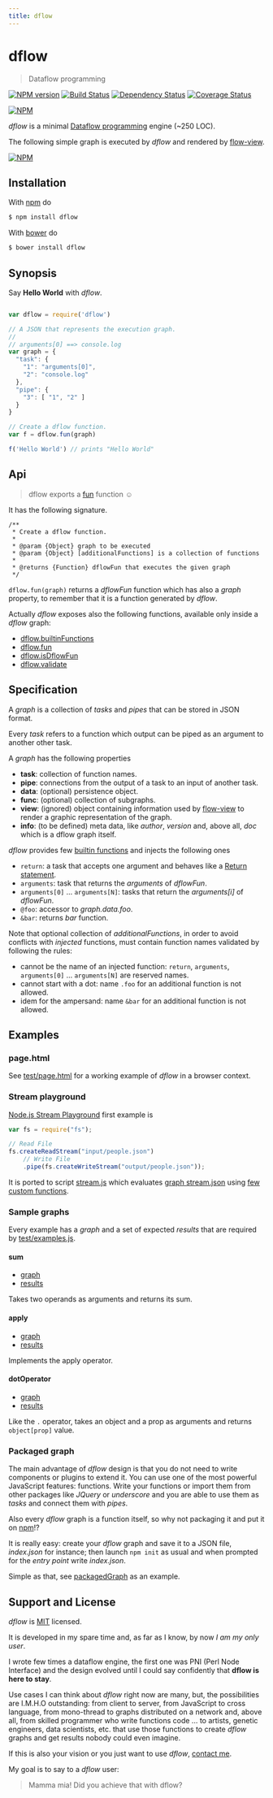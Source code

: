 ```yaml
---
title: dflow
---
```

# dflow

> Dataflow programming

[![NPM version](https://badge.fury.io/js/dflow.png)](http://badge.fury.io/js/dflow) [![Build Status](https://travis-ci.org/fibo/dflow.png?branch=master)](https://travis-ci.org/fibo/dflow.png?branch=master) [![Dependency Status](https://gemnasium.com/fibo/dflow.png)](https://gemnasium.com/fibo/dflow) [![Coverage Status](https://coveralls.io/repos/fibo/dflow/badge.svg?branch=master)](https://coveralls.io/r/fibo/dflow?branch=master)

[![NPM](https://nodei.co/npm-dl/dflow.png)](https://nodei.co/npm-dl/dflow/)

*dflow* is a minimal [Dataflow programming](http://en.wikipedia.org/wiki/Dataflow_programming) engine (~250 LOC).

The following simple graph is executed by *dflow* and rendered by [flow-view][1].

[![NPM](http://g14n.info/dflow/examples/hello-world.png)](http://g14n.info/dflow/examples/hello-world.html)

## Installation

With [npm](https://npmjs.org/) do

```bash
$ npm install dflow
```

With [bower](http://bower.io/) do

```bash
$ bower install dflow
```

## Synopsis

Say **Hello World** with *dflow*.

```js

var dflow = require('dflow')

// A JSON that represents the execution graph.
//
// arguments[0] ==> console.log
var graph = {
  "task": {
    "1": "arguments[0]",
    "2": "console.log"
  },
  "pipe": {
    "3": [ "1", "2" ]
  }
}

// Create a dflow function.
var f = dflow.fun(graph)

f('Hello World') // prints "Hello World"

```

## Api

> dflow exports a [fun](https://github.com/fibo/dflow/blob/master/src/fun.js) function ☺

It has the following signature.

```
/**
 * Create a dflow function.
 *
 * @param {Object} graph to be executed
 * @param {Object} [additionalFunctions] is a collection of functions
 *
 * @returns {Function} dflowFun that executes the given graph
 */
```

`dflow.fun(graph)` returns a *dflowFun* function which has also a *graph* property, to remember that it is a function generated by *dflow*.

Actually *dflow* exposes also the following functions, available only inside a *dflow* graph:

  * [dflow.builtinFunctions](https://github.com/fibo/dflow/blob/master/src/builtinFunctions.js)
  * [dflow.fun](https://github.com/fibo/dflow/blob/master/src/fun.js)
  * [dflow.isDflowFun](https://github.com/fibo/dflow/blob/master/src/isDflowFun.js)
  * [dflow.validate](https://github.com/fibo/dflow/blob/master/src/validate.js)

## Specification

A *graph* is a collection of *tasks* and *pipes* that can be stored in JSON format.

Every *task* refers to a function which output can be piped as an argument to another other task.

A *graph* has the following properties

  * **task**: collection of function names.
  * **pipe**: connections from the output of a task to an input of another task.
  * **data**: (optional) persistence object.
  * **func**: (optional) collection of subgraphs.
  * **view**: (ignored) object containing information used by [flow-view][1] to render a graphic representation of the graph.
  * **info**: (to be defined) meta data, like *author*, *version* and, above all, *doc* which is a dflow graph itself.

*dflow* provides few [builtin functions](https://github.com/fibo/dflow/blob/master/src/builtinFunctions.js) and injects the following ones

  * `return`: a task that accepts one argument and behaves like a [Return statement](http://en.wikipedia.org/wiki/Return_statement).
  * `arguments`: task that returns the *arguments* of *dflowFun*.
  * `arguments[0]` ... `arguments[N]`: tasks that return the *arguments[i]* of *dflowFun*.
  * `@foo`: accessor to *graph.data.foo*.
  * `&bar`: returns *bar* function.

Note that optional collection of *additionalFunctions*, in order to avoid conflicts with *injected* functions, must contain function names validated by following the rules:

  * cannot be the name of an injected function: `return`, `arguments`, `arguments[0]` ... `arguments[N]` are reserved names.
  * cannot start with a dot: name `.foo` for an additional function is not allowed.
  * idem for the ampersand: name `&bar` for an additional function is not allowed.

## Examples

### page.html

See [test/page.html](http://g14n.info/dflow/test/page.html) for a working example of *dflow* in a browser context.

### Stream playground

[Node.js Stream Playground](http://ejohn.org/blog/node-js-stream-playground/) first example is

```js
var fs = require("fs");

// Read File
fs.createReadStream("input/people.json")
    // Write File
    .pipe(fs.createWriteStream("output/people.json"));
```

It is ported to script [stream.js](https://github.com/fibo/dflow/blob/master/test/examples/stream-playground/stream.js) which evaluates [graph stream.json](https://github.com/fibo/dflow/blob/master/test/examples/stream-playground/stream.json) using [few custom functions](https://github.com/fibo/dflow/blob/master/test/examples/stream-playground/funcs.js).

### Sample graphs

Every example has a *graph* and a set of expected *results* that are required by [test/examples.js](https://github.com/fibo/dflow/blob/master/test/examples.js).

#### sum

* [graph](https://github.com/fibo/dflow/blob/master/test/examples/graphs/sum.json)
* [results](https://github.com/fibo/dflow/blob/master/test/examples/graphs/sum-results.json)

Takes two operands as arguments and returns its sum.

#### apply

* [graph](https://github.com/fibo/dflow/blob/master/test/examples/graphs/apply.json)
* [results](https://github.com/fibo/dflow/blob/master/test/examples/graphs/apply-results.json)

Implements the apply operator.

#### dotOperator

* [graph](https://github.com/fibo/dflow/blob/master/test/examples/graphs/dotOperator.json)
* [results](https://github.com/fibo/dflow/blob/master/test/examples/graphs/dotOperator-results.json)

Like the `.` operator, takes an object and a prop as arguments and returns `object[prop]` value.

### Packaged graph

The main advantage of *dflow* design is that you do not need to write components or plugins to extend it. You can use one of the most powerful JavaScript features: functions. Write your functions or import them from other packages like *JQuery* or *underscore* and you are able to use them as *tasks* and connect them with *pipes*.

Also every *dflow* graph is a function itself, so why not packaging it and put it on [npm](https://npm.im)!?

It is really easy: create your *dflow* graph and save it to a JSON file, *index.json* for instance; then launch `npm init` as usual and when prompted for the *entry point* write *index.json*.

Simple as that, see [packagedGraph](https://github.com/fibo/dflow/tree/master/test/examples/packagedGraph) as an example.

## Support and License

*dflow* is [MIT](http://g14n.info/mit-license) licensed.

It is developed in my spare time and, as far as I know, by now *I am my only user*.

I wrote few times a dataflow engine, the first one was PNI (Perl Node Interface) and the design evolved until I could say confidently that **dflow is here to stay**.

Use cases I can think about *dflow* right now are many, but, the possibilities are I.M.H.O outstanding: from client to server, from JavaScript to cross language, from mono-thread to graphs distributed on a network and, above all, from skilled programmer who write functions code … to artists, genetic engineers, data scientists, etc. that use those functions to create *dflow* graphs and get results nobody could even imagine.

If this is also your vision or you just want to use *dflow*, [contact me](http://g14n.info).

My goal is to say to a *dflow* user:

> Mamma mia! Did you achieve that with dflow?

 [1]: http://g14n.info/flow-view "flow-view"

